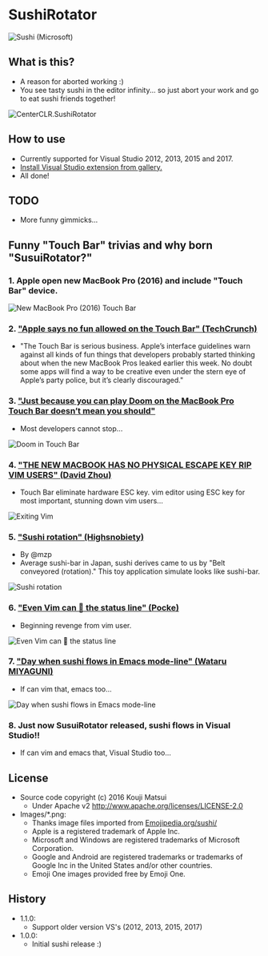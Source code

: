 # SushiRotator
![Sushi (Microsoft)](https://raw.githubusercontent.com/kekyo/CenterCLR.SushiRotator/master/CenterCLR.SushiRotator/Images/Microsoft.png)

## What is this?
* A reason for aborted working :)
* You see tasty sushi in the editor infinity... so just abort your work and go to eat sushi friends together!

![CenterCLR.SushiRotator](https://raw.githubusercontent.com/kekyo/CenterCLR.SushiRotator/master/Images/CenterCLR.SushiRotator.gif)

## How to use
* Currently supported for Visual Studio 2012, 2013, 2015 and 2017.
* [Install Visual Studio extension from gallery.](https://marketplace.visualstudio.com/vsgallery/ed3f54d5-1f6e-4a81-a6c5-29398d80f516)
* All done!

## TODO
* More funny gimmicks...

## Funny "Touch Bar" trivias and why born "SusuiRotator?"

### 1. Apple open new MacBook Pro (2016) and include "Touch Bar" device.

![New MacBook Pro (2016) Touch Bar](https://raw.githubusercontent.com/kekyo/CenterCLR.SushiRotator/master/Images/history1.jpg)

### 2. ["Apple says no fun allowed on the Touch Bar" (TechCrunch)](https://techcrunch.com/2016/10/27/apple-says-no-fun-allowed-on-the-touch-bar/)
* "The Touch Bar is serious business. Apple’s interface guidelines warn against all kinds of fun things that developers probably started thinking about when the new MacBook Pros leaked earlier this week. No doubt some apps will find a way to be creative even under the stern eye of Apple’s party police, but it’s clearly discouraged."

### 3. ["Just because you can play Doom on the MacBook Pro Touch Bar doesn’t mean you should"](https://techcrunch.com/2016/11/21/macbook-doom/)
* Most developers cannot stop...

![Doom in Touch Bar](https://raw.githubusercontent.com/kekyo/CenterCLR.SushiRotator/master/Images/history3.jpg)

### 4. ["THE NEW MACBOOK HAS NO PHYSICAL ESCAPE KEY RIP VIM USERS" (David Zhou)](https://twitter.com/dz/status/790998466679934976)
* Touch Bar eliminate hardware ESC key. vim editor using ESC key for most important, stunning down vim users...

![Exiting Vim](https://raw.githubusercontent.com/kekyo/CenterCLR.SushiRotator/master/Images/history4.jpg)

### 5. ["Sushi rotation" (Highsnobiety)](https://twitter.com/highsnobiety/status/801387890496434176)
* By @mzp
* Average sushi-bar in Japan, sushi derives came to us by "Belt conveyored (rotation)." This toy application simulate looks like sushi-bar.

![Sushi rotation](https://raw.githubusercontent.com/kekyo/CenterCLR.SushiRotator/master/Images/history5.gif)

### 6. ["Even Vim can 🍣 the status line" (Pocke)](https://twitter.com/p_ck_/status/799997811689275394)
* Beginning revenge from vim user.

![Even Vim can 🍣 the status line](https://raw.githubusercontent.com/kekyo/CenterCLR.SushiRotator/master/Images/history6.gif)

### 7. ["Day when sushi flows in Emacs mode-line" (Wataru MIYAGUNI)](https://twitter.com/gongoZ/status/801431366227214337)
* If can vim that, emacs too...

![Day when sushi flows in Emacs mode-line](https://raw.githubusercontent.com/kekyo/CenterCLR.SushiRotator/master/Images/history7.gif)

### 8. Just now SusuiRotator released, sushi flows in Visual Studio!!
* If can vim and emacs that, Visual Studio too...

## License
* Source code copyright (c) 2016 Kouji Matsui
  * Under Apache v2 http://www.apache.org/licenses/LICENSE-2.0
* Images/*.png:
  * Thanks image files imported from [Emojipedia.org/sushi/](http://emojipedia.org/sushi/)
  * Apple is a registered trademark of Apple Inc.
  * Microsoft and Windows are registered trademarks of Microsoft Corporation.
  * Google and Android are registered trademarks or trademarks of Google Inc in the United States and/or other countries.
  * Emoji One images provided free by Emoji One.

## History
* 1.1.0:
  * Support older version VS's (2012, 2013, 2015, 2017)
* 1.0.0:
  * Initial sushi release :)
